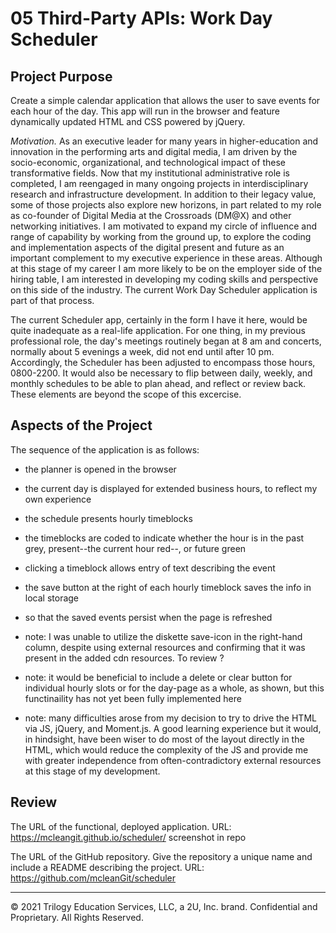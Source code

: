 # 05 Third-Party APIs: Work Day Scheduler

## Project Purpose
Create a simple calendar application that allows the user to save events for each hour of the day. This app will run in the browser and feature dynamically updated HTML and CSS powered by jQuery.

*Motivation.* As an executive leader for many years in higher-education and innovation in the performing arts and digital media, I am driven by the socio-economic, organizational, and technological impact of these transformative fields. Now that my institutional administrative role is completed, I am reengaged in many ongoing projects in interdisciplinary research and infrastructure development. In addition to their legacy value, some of those projects also explore new horizons, in part related to my role as co-founder of Digital Media at the Crossroads (DM@X) and other networking initiatives. I am motivated to expand my circle of influence and range of capability by working from the ground up, to explore the coding and implementation aspects of the digital present and future as an important complement to my executive experience in these areas. Although at this stage of my career I am more likely to be on the employer side of the hiring table, I am interested in developing my coding skills and perspective on this side of the industry. The current Work Day Scheduler application is part of that process.

The current Scheduler app, certainly in the form I have it here, would be quite inadequate as a real-life application. For one thing, in my previous professional role, the day's meetings routinely began at 8 am and concerts, normally about 5 evenings a week, did not end until after 10 pm. Accordingly, the Scheduler has been adjusted to encompass those hours, 0800-2200. It would also be necessary to flip between daily, weekly, and monthly schedules to be able to plan ahead, and reflect or review back. These elements are beyond the scope of this excercise.


## Aspects of the Project

The sequence of the application is as follows:
- the planner is opened in the browser
- the current day is displayed for extended business hours, to reflect my own experience
- the schedule presents hourly timeblocks
- the timeblocks are coded to indicate whether the hour is in the past grey, present--the current hour red--, or future green
- clicking a timeblock allows entry of text describing the event
- the save button at the right of each hourly timeblock saves the info in local storage
- so that the saved events persist when the page is refreshed

- note: I was unable to utilize the diskette save-icon in the right-hand column, despite using external resources and confirming that it was present in the added cdn resources. To review ?
- note: it would be beneficial to include a delete or clear button for individual hourly slots or for the day-page as a whole, as shown, but this functinaility has not yet been fully implemented here
- note: many difficulties arose from my decision to try to drive the HTML via JS, jQuery, and Moment.js. A good learning experience but it would, in hindsight, have been wiser to do most of the layout directly in the HTML, which would reduce the complexity of the JS and provide me with greater independence from often-contradictory external resources at this stage of my development.


## Review

The URL of the functional, deployed application.
URL:
 https://mcleangit.github.io/scheduler/
 screenshot in repo

The URL of the GitHub repository. Give the repository a unique name and include a README describing the project.
URL:
https://github.com/mcleanGit/scheduler



---
© 2021 Trilogy Education Services, LLC, a 2U, Inc. brand. Confidential and Proprietary. All Rights Reserved.
